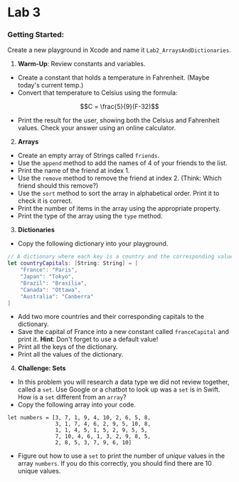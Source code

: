# Lab 3 

### Getting Started: 
Create a new playground in Xcode and name it `Lab2_ArraysAndDictionaries`.


1. **Warm-Up**: Review constants and variables.
- Create a constant that holds a temperature in Fahrenheit. (Maybe today's current temp.)
- Convert that temperature to Celsius using the formula:

$$C = \frac{5}{9}(F-32)$$

- Print the result for the user, showing both the Celsius and Fahrenheit values. Check your answer using an online calculator.

2. **Arrays**
- Create an empty array of Strings called `friends`.
- Use the `append` method to add the names of 4 of your friends to the list.
- Print the name of the friend at index 1.
- Use the `remove` method to remove the friend at index 2. (Think: Which friend should this remove?)
- Use the `sort` method to sort the array in alphabetical order. Print it to check it is correct.
- Print the number of items in the array using the appropriate property.
- Print the type of the array using the `type` method.

3. **Dictionaries**
- Copy the following dictionary into your playground.
```swift
// A dictionary where each key is a country and the corresponding value is the capital.
let countryCapitals: [String: String] = [
    "France": "Paris",
    "Japan": "Tokyo",
    "Brazil": "Brasília",
    "Canada": "Ottawa",
    "Australia": "Canberra"
]
```
- Add two more countries and their corresponding capitals to the dictionary.
- Save the capital of France into a new constant called `franceCapital` and print it. **Hint**: Don't forget to use a default value!
- Print all the keys of the dictionary.
- Print all the values of the dictionary.

4. **Challenge: Sets**
- In this problem you will research a data type we did not review together, called a `set`. Use Google or a chatbot to look up was a `set` is in Swift. How is a `set` different from an `array`? 
- Copy the following array into your code.
```
let numbers = [3, 7, 1, 9, 4, 10, 2, 6, 5, 8,
               3, 1, 7, 4, 6, 2, 9, 5, 10, 8,
               1, 1, 4, 5, 1, 5, 2, 9, 5, 5,
               7, 10, 4, 6, 1, 3, 2, 9, 8, 5,
               2, 8, 5, 3, 7, 9, 6, 10]
```
- Figure out how to use a `set` to print the number of *unique* values in the array `numbers`. If you do this correctly, you should find there are 10 unique values.



